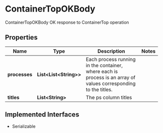 

# ContainerTopOKBody

ContainerTopOKBody OK response to ContainerTop operation

## Properties

| Name | Type | Description | Notes |
|------------ | ------------- | ------------- | -------------|
|**processes** | **List&lt;List&lt;String&gt;&gt;** | Each process running in the container, where each is process is an array of values corresponding to the titles. |  |
|**titles** | **List&lt;String&gt;** | The ps column titles |  |


## Implemented Interfaces

* Serializable


